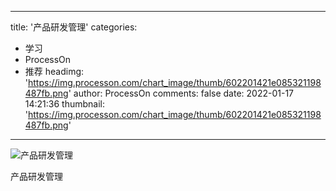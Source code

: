 
---
title: '产品研发管理'
categories: 
 - 学习
 - ProcessOn
 - 推荐
headimg: 'https://img.processon.com/chart_image/thumb/602201421e085321198487fb.png'
author: ProcessOn
comments: false
date: 2022-01-17 14:21:36
thumbnail: 'https://img.processon.com/chart_image/thumb/602201421e085321198487fb.png'
---

<div>   
<img class="thumb" alt="产品研发管理" src="https://img.processon.com/chart_image/thumb/602201421e085321198487fb.png" referrerpolicy="no-referrer">
<p>产品研发管理</p>  
</div>
            